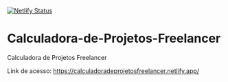 [![Netlify Status](https://api.netlify.com/api/v1/badges/1c00f314-f214-43d7-bd41-cc45071b2f12/deploy-status)](https://app.netlify.com/sites/calculadoradeprojetosfreelancer/deploys)

# Calculadora-de-Projetos-Freelancer
Calculadora de Projetos Freelancer

Link de acesso: https://calculadoradeprojetosfreelancer.netlify.app/
